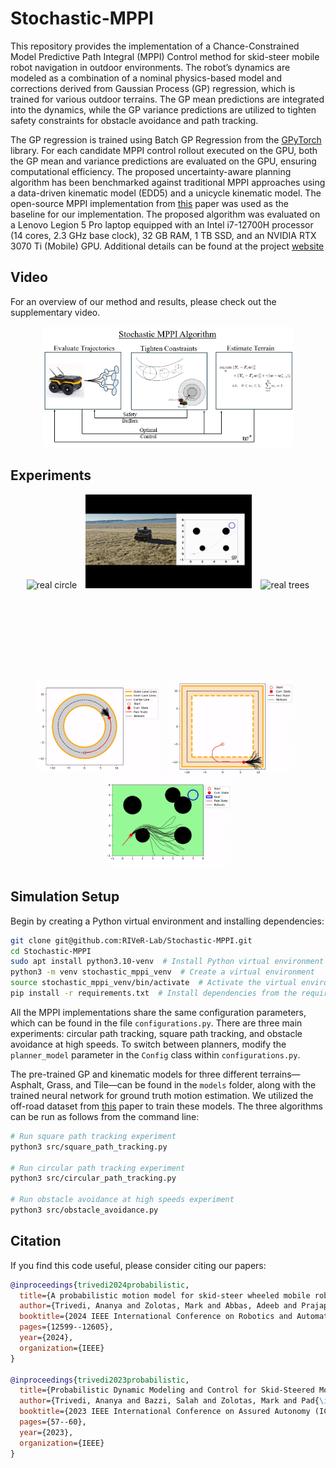 # Stochastic-MPPI
This repository provides the implementation of a Chance-Constrained Model Predictive Path Integral (MPPI) Control method for skid-steer mobile robot navigation in outdoor environments. The robot’s dynamics are modeled as a combination of a nominal physics-based model and corrections derived from Gaussian Process (GP) regression, which is trained for various outdoor terrains. The GP mean predictions are integrated into the dynamics, while the GP variance predictions are utilized to tighten safety constraints for obstacle avoidance and path tracking.

The GP regression is trained using Batch GP Regression from the [GPyTorch](https://docs.gpytorch.ai/en/stable/examples/08_Advanced_Usage/Simple_Batch_Mode_GP_Regression.html) library. For each candidate MPPI control rollout executed on the GPU, both the GP mean and variance predictions are evaluated on the GPU, ensuring computational efficiency. The proposed uncertainty-aware planning algorithm has been benchmarked against traditional MPPI approaches using a data-driven kinematic model (EDD5) and a unicycle kinematic model. The open-source MPPI implementation from [this](https://arxiv.org/abs/2311.06234) paper was used as the baseline for our implementation. 
The proposed algorithm was evaluated on a Lenovo Legion 5 Pro laptop equipped with an Intel i7-12700H processor (14 cores, 2.3 GHz base clock), 32 GB RAM, 1 TB SSD, and an NVIDIA RTX 3070 Ti (Mobile) GPU. Additional details can be found at the project [website](https://stochasticmppi.github.io/)

## Video
For an overview of our method and results, please check out the supplementary video.
<p align="center">
    <a href="https://youtu.be/phzo_e5jMTU?si=IBEhybAJfjNi_pV4"><img src="images/approach.png" width="400" alt="Learned probabilistic traversability model video" /></a>
</p>

## Experiments
<!-- First row of images -->
<div style="text-align: center;">
  <img src="gifs/real_circle.gif" height="150" alt="real circle" style="display: inline-block; margin-right: 10px;">
  <img src="gifs/real_obs.gif" height="150" alt="real obs" style="display: inline-block; margin-right: 10px;">
  <img src="gifs/real_trees.gif" height="150" alt="real trees" style="display: inline-block;">
</div>

<!-- Second row of images -->
<div style="text-align: center; margin-top: 10px;">
  <img src="gifs/sim_circle.gif" height="150" alt="sim circle" style="display: inline-block; margin-right: 10px;">
  <img src="gifs/sim_square.gif" height="150" alt="sim square" style="display: inline-block; margin-right: 10px;">
  <img src="gifs/sim_obs.gif" height="150" alt="sim obs" style="display: inline-block;">
</div>



## Simulation Setup
Begin by creating a Python virtual environment and installing dependencies:

```bash
git clone git@github.com:RIVeR-Lab/Stochastic-MPPI.git
cd Stochastic-MPPI
sudo apt install python3.10-venv  # Install Python virtual environment package if not already installed
python3 -m venv stochastic_mppi_venv  # Create a virtual environment
source stochastic_mppi_venv/bin/activate  # Activate the virtual environment
pip install -r requirements.txt  # Install dependencies from the requirements file
```

All the MPPI implementations share the same configuration parameters, which can be found in the file ```configurations.py```. There are three main experiments: circular path tracking, square path tracking, and obstacle avoidance at high speeds. To switch between planners, modify the ```planner_model``` parameter in the ```Config``` class within ```configurations.py```.

The pre-trained GP and kinematic models for three different terrains—Asphalt, Grass, and Tile—can be found in the ```models``` folder, along with the trained neural network for ground truth motion estimation. We utilized the off-road dataset from [this]((https://ieeexplore.ieee.org/abstract/document/8794216?casa_token=o5L0UtPMY2cAAAAA:2X7yFItp3WNb_tsVqFRhSf0CdQy0Vir10yPHWVDxRs52b6l3mHKBK-QTiDSadfI-7hjLLv_TObg8)) paper to train these models. The three algorithms can be run as follows from the command line:
```bash
# Run square path tracking experiment
python3 src/square_path_tracking.py

# Run circular path tracking experiment
python3 src/circular_path_tracking.py

# Run obstacle avoidance at high speeds experiment
python3 src/obstacle_avoidance.py
```

## Citation
If you find this code useful, please consider citing our papers:

```bibtex
@inproceedings{trivedi2024probabilistic,
  title={A probabilistic motion model for skid-steer wheeled mobile robot navigation on off-road terrains},
  author={Trivedi, Ananya and Zolotas, Mark and Abbas, Adeeb and Prajapati, Sarvesh and Bazzi, Salah and Pad{\i}r, Ta{\c{s}}kin},
  booktitle={2024 IEEE International Conference on Robotics and Automation (ICRA)},
  pages={12599--12605},
  year={2024},
  organization={IEEE}
}

@inproceedings{trivedi2023probabilistic,
  title={Probabilistic Dynamic Modeling and Control for Skid-Steered Mobile Robots in Off-Road Environments},
  author={Trivedi, Ananya and Bazzi, Salah and Zolotas, Mark and Pad{\i}r, Ta{\c{s}}k{\i}n},
  booktitle={2023 IEEE International Conference on Assured Autonomy (ICAA)},
  pages={57--60},
  year={2023},
  organization={IEEE}
}
```
